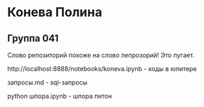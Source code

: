 #  Конева Полина
## Группа 041
Слово репозиторий похоже на слово лепрозорий! Это пугает. 

http://localhost:8888/notebooks/koneva.ipynb   -   коды в юпитере

запросы.md - sql-запросы

python шпора.ipynb - шпора питон

